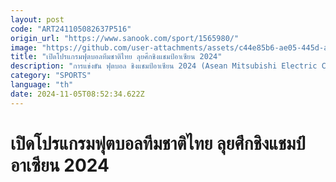 ```yaml
---
layout: post
code: "ART241105082637P516"
origin_url: "https://www.sanook.com/sport/1565980/"
image: "https://github.com/user-attachments/assets/c44e85b6-ae05-445d-abcd-f7e0a53da04c"
title: "เปิดโปรแกรมฟุตบอลทีมชาติไทย ลุยศึกชิงแชมป์อาเซียน 2024"
description: "การแข่งขัน ฟุตบอล ชิงแชมป์อาเซียน 2024 (Asean Mitsubishi Electric Cup 2024) ที่จะแข่งขันกันระหว่างวันที่ 8 ธันวาคม 2567 - 5 มกราคม 2568"
category: "SPORTS"
language: "th"
date: 2024-11-05T08:52:34.622Z
---
```


# เปิดโปรแกรมฟุตบอลทีมชาติไทย ลุยศึกชิงแชมป์อาเซียน 2024